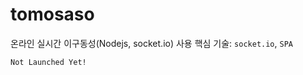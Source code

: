 # tomosaso
온라인 실시간 이구동성(Nodejs, socket.io)
사용 핵심 기술: ```socket.io```, ```SPA```
```
Not Launched Yet!
```
